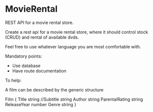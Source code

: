 # MovieRental
REST API for a movie rental store.


Create a rest api for a movie rental store, where it should control stock (CRUD) and rental of available dvds.

Feel free to use whatever language you are most comfortable with.

Mandatory points:
- Use database
- Have route documentation

To help:

A film can be described by the generic structure

Film {
   Title string
   //Subtitle string
   Author string
   ParentalRating string
   ReleaseYear number
   Genre string
}
